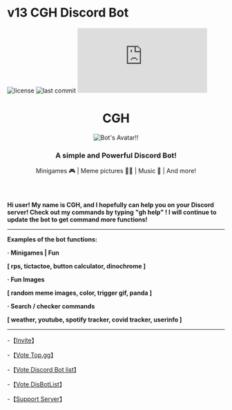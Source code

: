 # v13 CGH Discord Bot
![license](https://img.shields.io/github/license/chinghytb/CGH-djsv13)
![last commit](https://img.shields.io/github/last-commit/chinghytb/CGH-djsv13)
[![discord.js version](https://img.shields.io/github/package-json/dependency-version/chinghytb/CGH-djsv13/discord.js)](https://discord.js.org)

<!DOCTYPE html>
<html lang="en">

<head>
  <link rel="preconnect" href="https://fonts.googleapis.com">
  <link href="https://fonts.googleapis.com/css2?family=Josefin+Sans&display=swap" rel="stylesheet">
  <link href="https://fonts.googleapis.com/css2?family=Fredoka+One&display=swap" rel="stylesheet">
  <link href="https://fonts.googleapis.com/css2?family=Freckle+Face&display=swap" rel="stylesheet">
</head>

<div>
  <header>
    <h1>CGH</h1>
    <img class="avatar" src="https://cdn.discordapp.com/attachments/823403284156776458/895110255955025930/cgh.png" alt="Bot's Avatar!!">
    <h3>A simple and Powerful Discord Bot!</h3>
    <p class="description">Minigames 🎮 | Meme pictures 🤸‍♂️ | Music 🎵 | And more!</p>
  </header>

**Hi user! My name is CGH, and I hopefully can help you on your Discord server! Check out my commands by typing**
**"gh help" ! I will continue to update the bot to get command more functions!**
  
----------------------------------------------------------------------------------------------------------------------------
**Examples of the bot functions:**

**· Minigames | Fun**
  
**[ rps, tictactoe, button calculator, dinochrome ]**

**· Fun Images**
  
**[ random meme images, color, trigger gif, panda ]**

**· Search / checker commands**
  
**[ weather, youtube, spotify tracker, covid tracker, userinfo ]**
  
-----------------------------------------------------------------------------------------------------------------------------
-【[Invite](https://discord.com/api/oauth2/authorize?client_id=837564399833055272&permissions=4063559251&scope=bot%20applications.commands)】
  
  
-【[Vote Top.gg](https://top.gg/bot/837564399833055272/vote/)】
  
  
-【[Vote Discord Bot list](https://discord.ly/cgh)】
  
  
-【[Vote DisBotList](https://disbotlist.xyz/bot/837564399833055272/vote)】


-【[Support Server](https://discord.gg/ZaExNbkjPt)】

</html>
